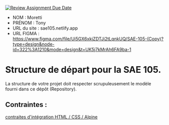 [![Review Assignment Due Date](https://classroom.github.com/assets/deadline-readme-button-24ddc0f5d75046c5622901739e7c5dd533143b0c8e959d652212380cedb1ea36.svg)](https://classroom.github.com/a/kGMeGFDJ)
- NOM : Moretti
- PRÉNOM : Tony
- URL du site : sae105.netlify.app
- URL FIGMA : https://www.figma.com/file/Ui5GX6xkjZDTJi2tLqnkUQ/SAE-105-(Copy)?type=design&node-id=322%3A1210&mode=design&t=UK5j7kMrAh6FA9ba-1

# Structure de départ pour la SAE 105.

La structure de votre projet doit respecter scrupuleusement le modèle fourni dans ce dépôt (Repository).

## Contraintes :
[contraites d'intégration HTML / CSS / Alpine](https://moodle.univ-fcomte.fr/mod/page/view.php?id=645799)
